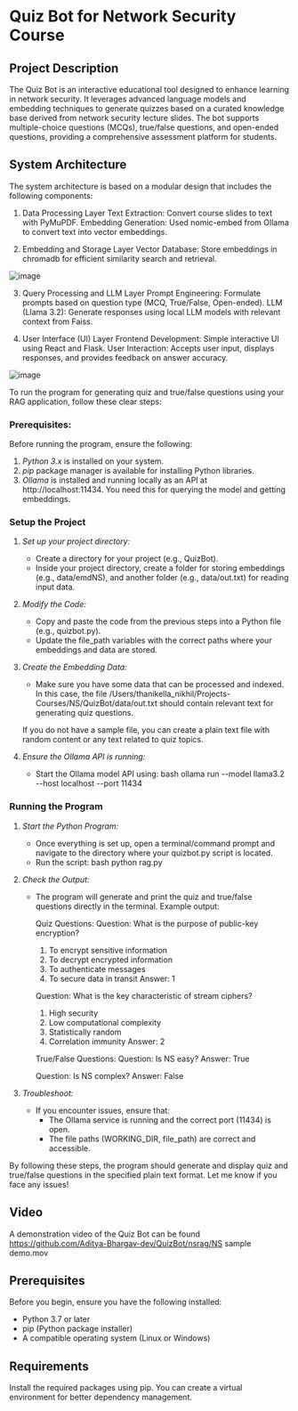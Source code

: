 # Quiz Bot for Network Security Course

## Project Description

The Quiz Bot is an interactive educational tool designed to enhance learning in network security. It leverages advanced language models and embedding techniques to generate quizzes based on a curated knowledge base derived from network security lecture slides. The bot supports multiple-choice questions (MCQs), true/false questions, and open-ended questions, providing a comprehensive assessment platform for students.

## System Architecture

The system architecture is based on a modular design that includes the following components:

1. Data Processing Layer
   Text Extraction: Convert course slides to text with PyMuPDF.
   Embedding Generation: Used nomic-embed from Ollama to convert text into vector embeddings.

2. Embedding and Storage Layer
   Vector Database: Store embeddings in chromadb for efficient similarity search and retrieval.

![image](https://github.com/user-attachments/assets/ffb63aac-b76e-44dd-99ba-a6af589a88c2)

3. Query Processing and LLM Layer
   Prompt Engineering: Formulate prompts based on question type (MCQ, True/False, Open-ended).
   LLM (Llama 3.2): Generate responses using local LLM models with relevant context from Faiss.

4. User Interface (UI) Layer
   Frontend Development: Simple interactive UI using React and Flask.
   User Interaction: Accepts user input, displays responses, and provides feedback on answer accuracy.

![image](https://github.com/user-attachments/assets/d61d8cb0-5213-441b-8c45-5607c3aa7dd4)

To run the program for generating quiz and true/false questions using your RAG application, follow these clear steps:

### Prerequisites:

Before running the program, ensure the following:

1. _Python 3.x_ is installed on your system.
2. _pip_ package manager is available for installing Python libraries.
3. _Ollama_ is installed and running locally as an API at http://localhost:11434. You need this for querying the model and getting embeddings.

### Setup the Project

1. _Set up your project directory:_

   - Create a directory for your project (e.g., QuizBot).
   - Inside your project directory, create a folder for storing embeddings (e.g., data/emdNS), and another folder (e.g., data/out.txt) for reading input data.

2. _Modify the Code:_

   - Copy and paste the code from the previous steps into a Python file (e.g., quizbot.py).
   - Update the file_path variables with the correct paths where your embeddings and data are stored.

3. _Create the Embedding Data:_

   - Make sure you have some data that can be processed and indexed. In this case, the file /Users/thanikella_nikhil/Projects-Courses/NS/QuizBot/data/out.txt should contain relevant text for generating quiz questions.

   If you do not have a sample file, you can create a plain text file with random content or any text related to quiz topics.

4. _Ensure the Ollama API is running:_
   - Start the Ollama model API using:
     bash
     ollama run --model llama3.2 --host localhost --port 11434

### Running the Program

1. _Start the Python Program:_

   - Once everything is set up, open a terminal/command prompt and navigate to the directory where your quizbot.py script is located.
   - Run the script:
     bash
     python rag.py

2. _Check the Output:_

   - The program will generate and print the quiz and true/false questions directly in the terminal. Example output:

     Quiz Questions:
     Question: What is the purpose of public-key encryption?

     1. To encrypt sensitive information
     2. To decrypt encrypted information
     3. To authenticate messages
     4. To secure data in transit
        Answer: 1

     Question: What is the key characteristic of stream ciphers?

     1. High security
     2. Low computational complexity
     3. Statistically random
     4. Correlation immunity
        Answer: 2

     True/False Questions:
     Question: Is NS easy?
     Answer: True

     Question: Is NS complex?
     Answer: False

3. _Troubleshoot:_
   - If you encounter issues, ensure that:
     - The Ollama service is running and the correct port (11434) is open.
     - The file paths (WORKING_DIR, file_path) are correct and accessible.

By following these steps, the program should generate and display quiz and true/false questions in the specified plain text format. Let me know if you face any issues!

## Video

A demonstration video of the Quiz Bot can be found https://github.com/Aditya-Bhargav-dev/QuizBot/nsrag/NS sample demo.mov

## Prerequisites

Before you begin, ensure you have the following installed:

- Python 3.7 or later
- pip (Python package installer)
- A compatible operating system (Linux or Windows)

## Requirements

Install the required packages using pip. You can create a virtual environment for better dependency management.
